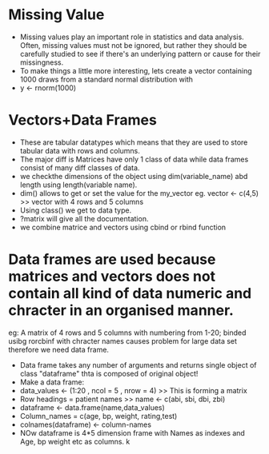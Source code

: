 # Missing Value
- Missing values play an important role in statistics and data analysis. Often, missing values must not be ignored, but rather they should be carefully studied to see if there's an underlying pattern or cause for their missingness.
- To make things a little more interesting, lets create a vector containing 1000 draws from a standard normal distribution with
- y <- rnorm(1000)
# Vectors+Data Frames
- These are tabular datatypes which means that they are used to store tabular data with rows and columns.
- The major diff is Matrices have only 1 class of data while data frames consist of many diff classes of data.
- we checkthe dimensions of the object using dim(variable_name) abd length using length(variable name).
- dim() allows to get or set the value for the my_vector eg. vector <- c(4,5) >> vector with 4 rows and 5 columns
- Using class() we get to data type. 
- ?matrix will give all the documentation.   
- we combine matrice and vectors using cbind or rbind function
# Data frames are used because matrices and vectors does not contain all kind of data numeric and chracter in an organised manner.
eg: A matrix of 4 rows and 5 columns with numbering from 1-20; binded usibg rorcbinf with chracter names causes problem for large data set therefore we need data frame.
- Data frame takes any number of arguments and returns single object of class "dataframe" thta is composed of original object!
- Make a data frame:
- data_values <- (1:20 , ncol = 5 , nrow = 4) >> This is forming a matrix
-  Row headings = patient names >> name <- c(abi, sbi, dbi, zbi)
-  dataframe <- data.frame(name,data_values)
-  Column_names = c(age, bp, weight, rating,test) 
-  colnames(dataframe) <- column-names
-  NOw dataframe is 4*5 dimension frame with Names as indexes and Age, bp weight etc as columns.
k
